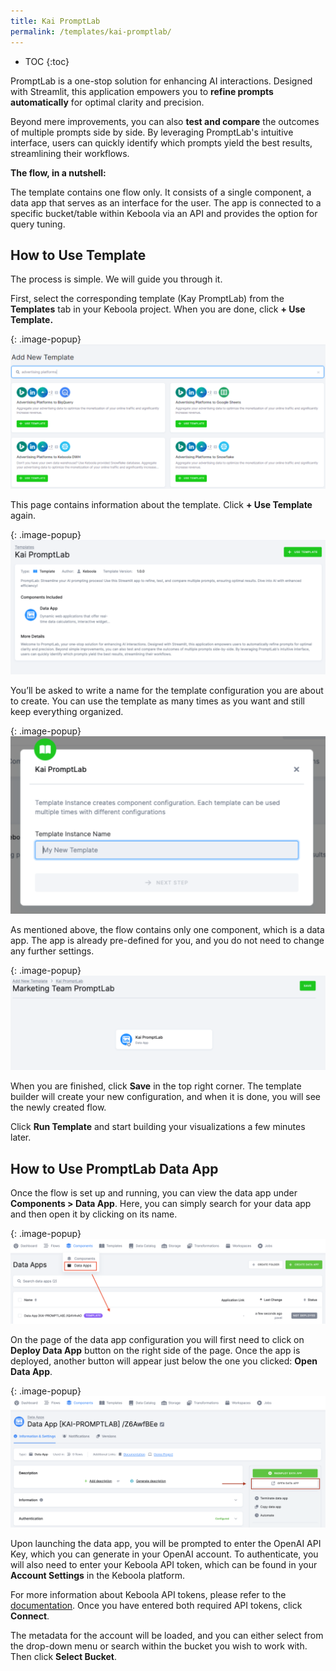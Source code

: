 ```yaml
---
title: Kai PromptLab
permalink: /templates/kai-promptlab/
---
```


* TOC
{:toc}

PromptLab is a one-stop solution for enhancing AI interactions. Designed with Streamlit, this application empowers you to **refine prompts automatically** 
for optimal clarity and precision. 

Beyond mere improvements, you can also **test and compare** the outcomes of multiple prompts side by side. By leveraging PromptLab's intuitive interface, 
users can quickly identify which prompts yield the best results, streamlining their workflows.

**The flow, in a nutshell:**

The template contains one flow only. It consists of a single component, a data app that serves as an interface for the user. The app is connected to 
a specific bucket/table within Keboola via an API and provides the option for query tuning.

## How to Use Template
The process is simple. We will guide you through it. 

First, select the corresponding template (Kay PromptLab) from the **Templates** tab in your Keboola project. When you are done, click **+ Use Template.**

{: .image-popup}
![Add New Template](/templates/kai-promptlab/add-new-template.png)

This page contains information about the template. Click **+ Use Template** again.

{: .image-popup}
![Kai PromptLab Template](/templates/kai-promptlab/kai-promptlab-template.png)

You’ll be asked to write a name for the template configuration you are about to create. 
You can use the template as many times as you want and still keep everything organized.

{: .image-popup}
![Name Kai PromptLab Template](/templates/kai-promptlab/name-template.png)

As mentioned above, the flow contains only one component, which is a data app. The app is already pre-defined for you, 
and you do not need to change any further settings.

{: .image-popup}
![New Data App](/templates/kai-promptlab/new-data-app.png)

When you are finished, click **Save** in the top right corner. The template builder will create your new configuration, and when it is done, 
you will see the newly created flow.

Click **Run Template** and start building your visualizations a few minutes later.

## How to Use PromptLab Data App
Once the flow is set up and running, you can view the data app under **Components > Data App**. Here, you can simply search for your data app and then open it by clicking on its name. 

{: .image-popup}
![Add Data App](/templates/kai-promptlab/data-app-list.png)

On the page of the data app configuration you will first need to click on **Deploy Data App** button on the right side of the page. Once the app is deployed, another button will appear just below the one you clicked: **Open Data App**. 

{: .image-popup}
![Add Data App](/templates/kai-promptlab/data-app-open.png)

Upon launching the data app, you will be prompted to enter the OpenAI API Key, which you can generate in your OpenAI account. 
To authenticate, you will also need to enter your Keboola API token, which can be found in your **Account Settings** in the Keboola platform. 

For more information about Keboola API tokens, please refer to the [documentation](https://help.keboola.com/management/project/tokens/). 
Once you have entered both required API tokens, click **Connect**. 

The metadata for the account will be loaded, and you can either select from the drop-down menu or search within the bucket you wish to work with. 
Then click **Select Bucket**.

